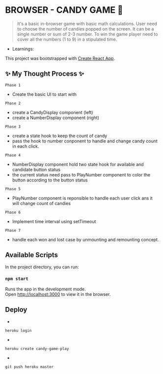 # BROWSER - CANDY GAME 🍬
> It's a basic in-browser game with basic math calculations.
> User need to choose the number of candies popped on the screen. 
> It can be a single number or sum of 2-3 number.
> To win the game player need to cover all the numbers (1 to 9) in a stipulated time.
 
* Learnings: 
    
    
This project was bootstrapped with [Create React App](https://github.com/facebook/create-react-app).

## ✨ My Thought Process ✨
```
Phase 1
```
+ Create the basic UI to start with

```
Phase 2
```
+ create a CandyDisplay component (left)
+ create a NumberDisplay component (right)

```
Phase 3
```
+ create a state hook to keep the count of candy
+ pass the hook to number conponent to handle and change candy count in each click.

```
Phase 4
```
+ NumberDisplay component hold two state hook for available and candidate button status
+ the current status need pass to PlayNumber component to color the button according to the button status

```
Phase 5
```
+ PlayNumber component is reponsible to handle each user click ans it will change count of candies

```
Phase 6
```
+ Implement time interval using setTimeout

```
Phase 7
```
+ handle each won and lost case by unmounting and remounting concept.

## Available Scripts

In the project directory, you can run:

### `npm start`

Runs the app in the development mode.\
Open [http://localhost:3000](http://localhost:3000) to view it in the browser.

## Deploy
+
```
heroku login
```
+ 
```
heroku create candy-game-play
```
+ 
```
git push heroku master
```